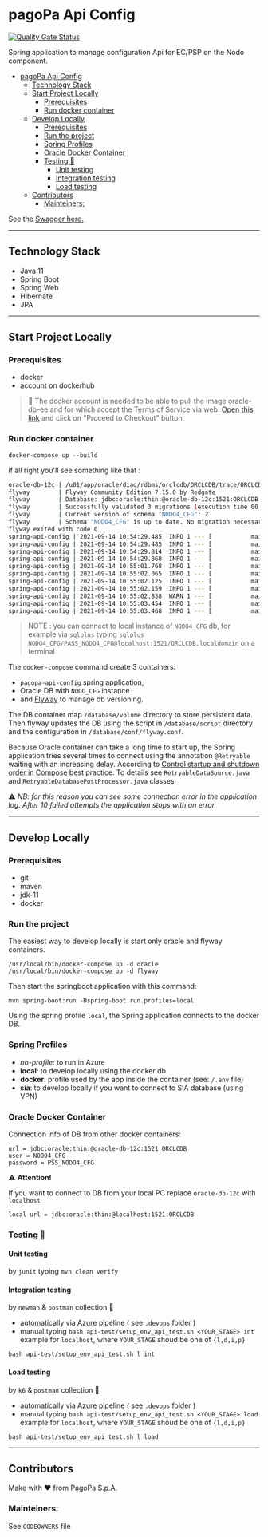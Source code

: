 # pagoPa Api Config

[![Quality Gate Status](https://sonarcloud.io/api/project_badges/measure?project=pagopa_pagopa-api-config&metric=alert_status)](https://sonarcloud.io/dashboard?id=pagopa_pagopa-api-config)

Spring application to manage configuration Api for EC/PSP on the Nodo component.

- [pagoPa Api Config](#pagopa-api-config)
  - [Technology Stack](#technology-stack)
  - [Start Project Locally](#start-project-locally)
    - [Prerequisites](#prerequisites)
    - [Run docker container](#run-docker-container)
  - [Develop Locally](#develop-locally)
    - [Prerequisites](#prerequisites-1)
    - [Run the project](#run-the-project)
    - [Spring Profiles](#spring-profiles)
    - [Oracle Docker Container](#oracle-docker-container)
    - [Testing 🧪](#testing-)
      - [Unit testing](#unit-testing)
      - [Integration testing](#integration-testing)
      - [Load testing](#load-testing)
  - [Contributors](#contributors)
    - [Mainteiners:](#mainteiners)


See the [Swagger here.](https://editor.swagger.io/?url=https://raw.githubusercontent.com/pagopa/pagopa-api-config/main/openapi/openapi.json)

---

## Technology Stack
- Java 11
- Spring Boot
- Spring Web
- Hibernate
- JPA

---

## Start Project Locally

### Prerequisites
- docker 
- account on dockerhub

> 👀 The docker account is needed to be able to pull the image oracle-db-ee and for which accept the Terms of Service via web. [Open this link](https://hub.docker.com/_/oracle-database-enterprise-edition) and click on "Proceed to Checkout" button.

### Run docker container
`docker-compose up --build`

if all right you'll see something like that :
```sh
oracle-db-12c | /u01/app/oracle/diag/rdbms/orclcdb/ORCLCDB/trace/ORCLCDB_vktm_29.trc
flyway        | Flyway Community Edition 7.15.0 by Redgate
flyway        | Database: jdbc:oracle:thin:@oracle-db-12c:1521:ORCLCDB (Oracle 12.2)
flyway        | Successfully validated 3 migrations (execution time 00:00.103s)
flyway        | Current version of schema "NODO4_CFG": 2
flyway        | Schema "NODO4_CFG" is up to date. No migration necessary.
flyway exited with code 0
spring-api-config | 2021-09-14 10:54:29.485  INFO 1 --- [           main] i.p.p.a.config.RetryableDataSource       : try getting connection...
spring-api-config | 2021-09-14 10:54:29.485  INFO 1 --- [           main] com.zaxxer.hikari.HikariDataSource       : HikariPool-1 - Starting...
spring-api-config | 2021-09-14 10:54:29.814  INFO 1 --- [           main] com.zaxxer.hikari.HikariDataSource       : HikariPool-1 - Start completed.
spring-api-config | 2021-09-14 10:54:29.868  INFO 1 --- [           main] org.hibernate.dialect.Dialect            : HHH000400: Using dialect: org.hibernate.dialect.Oracle12cDialect
spring-api-config | 2021-09-14 10:55:01.768  INFO 1 --- [           main] i.p.p.a.config.RetryableDataSource       : try getting connection...
spring-api-config | 2021-09-14 10:55:02.065  INFO 1 --- [           main] i.p.p.a.config.RetryableDataSource       : try getting connection...
spring-api-config | 2021-09-14 10:55:02.125  INFO 1 --- [           main] o.h.e.t.j.p.i.JtaPlatformInitiator       : HHH000490: Using JtaPlatform implementation: [org.hibernate.engine.transaction.jta.platform.internal.NoJtaPlatform]
spring-api-config | 2021-09-14 10:55:02.159  INFO 1 --- [           main] j.LocalContainerEntityManagerFactoryBean : Initialized JPA EntityManagerFactory for persistence unit 'default'
spring-api-config | 2021-09-14 10:55:02.858  WARN 1 --- [           main] JpaBaseConfiguration$JpaWebConfiguration : spring.jpa.open-in-view is enabled by default. Therefore, database queries may be performed during view rendering. Explicitly configure spring.jpa.open-in-view to disable this warning
spring-api-config | 2021-09-14 10:55:03.454  INFO 1 --- [           main] o.s.b.w.embedded.tomcat.TomcatWebServer  : Tomcat started on port(s): 8080 (http) with context path '/apiconfig'
spring-api-config | 2021-09-14 10:55:03.468  INFO 1 --- [           main] it.pagopa.pagopa.apiconfig.ApiConfig     : Started ApiConfig in 99.198 seconds (JVM running for 100.391)
```
> NOTE : you can connect to local instance of `NODO4_CFG` db, for example via `sqlplus` typing `sqlplus NODO4_CFG/PASS_NODO4_CFG@localhost:1521/ORCLCDB.localdomain` on a terminal

The `docker-compose` command create 3 containers: 
- `pagopa-api-config` spring application, 
-  Oracle DB with `NODO_CFG` instance
-  and [Flyway](https://flywaydb.org/) to manage db versioning.

The DB container map `/database/volume` directory to store persistent data.
Then flyway updates the DB using the script in `/database/script` directory and the configuration in `/database/conf/flyway.conf`.

Because Oracle container can take a long time to start up, the Spring application tries several times to connect using the annotation `@Retryable` waiting with an increasing delay.
According to [Control startup and shutdown order in Compose](https://docs.docker.com/compose/startup-order/) best practice.
To details see `RetryableDataSource.java` and `RetryableDatabasePostProcessor.java` classes

⚠️ *NB: for this reason you can see some connection error in the application log. After 10 failed attempts the application stops with an error.*

---

## Develop Locally

### Prerequisites
- git
- maven
- jdk-11
- docker

### Run the project
The easiest way to develop locally is start only oracle and flyway containers. 
```
/usr/local/bin/docker-compose up -d oracle
/usr/local/bin/docker-compose up -d flyway
```

Then start the springboot application with this command:

`mvn spring-boot:run -Dspring-boot.run.profiles=local`

Using the spring profile `local`, the Spring application connects to the docker DB.


### Spring Profiles

- _no-profile_: to run in Azure
- **local**: to develop locally using the docker db.
- **docker**: profile used by the app inside the container (see: `/.env` file)
- **sia**: to develop locally if you want to connect to SIA database (using VPN)


### Oracle Docker Container
Connection info of DB from other docker containers:
```
url = jdbc:oracle:thin:@oracle-db-12c:1521:ORCLCDB
user = NODO4_CFG
password = PSS_NODO4_CFG
```

⚠️ **Attention!** 

If you want to connect to DB from your local PC replace `oracle-db-12c` with `localhost`
```
local url = jdbc:oracle:thin:@localhost:1521:ORCLCDB
``` 

### Testing 🧪

#### Unit testing

by `junit` typing `mvn clean verify`
#### Integration testing

by `newman` & `postman` collection 🚀
- automatically  via Azure pipeline ( see `.devops` folder )
- manual typing `bash api-test/setup_env_api_test.sh <YOUR_STAGE> int` example for `localhost`, where `YOUR_STAGE` shoud be one of `{l,d,i,p}`

```
bash api-test/setup_env_api_test.sh l int
```

#### Load testing

by `k6` & `postman` collection 🚀
- automatically  via Azure pipeline ( see `.devops` folder )
- manual typing `bash api-test/setup_env_api_test.sh <YOUR_STAGE> load` example for `localhost`, where `YOUR_STAGE` shoud be one of `{l,d,i,p}`

```
bash api-test/setup_env_api_test.sh l load
```

---

## Contributors
Make with ❤️ from PagoPa S.p.A.

### Mainteiners:
See `CODEOWNERS` file
